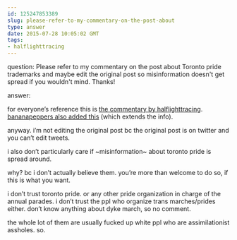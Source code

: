 ```yaml
---
id: 125247853389
slug: please-refer-to-my-commentary-on-the-post-about
type: answer
date: 2015-07-28 10:05:02 GMT
tags:
- halflighttracing
---
```

question: Please refer to my commentary on the post about Toronto pride trademarks and maybe edit the original post so misinformation doesn't get spread if you wouldn't mind. Thanks!

answer: <p>for everyone’s reference this is <a href="http://halflighttracing.tumblr.com/post/125218731331/b-binaohan-pride-toronto-has-applied-for">the commentary by halflighttracing</a>. <a href="http://bananapeppers.tumblr.com/post/125222386965/b-binaohan-pride-toronto-has-applied-for">bananapeppers also added this</a> (which extends the info).</p><p>anyway. i’m not editing the original post bc the original post is on twitter and you can’t edit tweets.&nbsp;</p><p>i also don’t particularly care if ~misinformation~ about toronto pride is spread around.&nbsp;</p><p>why? bc i don’t actually believe them. you’re more than welcome to do so, if this is what you want.</p><p>i don’t trust toronto pride. or any other pride organization in charge of the annual parades. i don’t trust the ppl who organize trans marches/prides either. don’t know anything about dyke march, so no comment.&nbsp;</p><p>the whole lot of them are usually fucked up white ppl who are assimilationist assholes. so.</p>